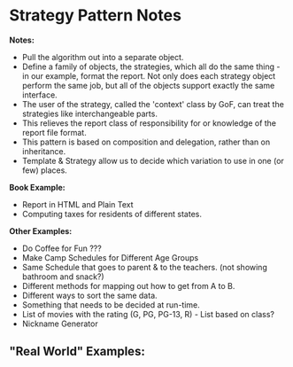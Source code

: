 # Strategy Pattern Notes

**Notes:**
- Pull the algorithm out into a separate object.
- Define a family of objects, the strategies, which all do the same thing - in our example, format the report. Not only does each strategy object perform the same job, but all of the objects support exactly the same interface. 
- The user of the strategy, called the 'context' class by GoF, can treat the strategies like interchangeable parts. 
- This relieves the report class of responsibility for or knowledge of the report file format.
- This pattern is based on composition and delegation, rather than on inheritance.
- Template & Strategy allow us to decide which variation to use in one (or few) places.

**Book Example:**
- Report in HTML and Plain Text
- Computing taxes for residents of different states.

**Other Examples:**
- Do Coffee for Fun ???
- Make Camp Schedules for Different Age Groups
- Same Schedule that goes to parent & to the teachers. (not showing bathroom and snack?)
- Different methods for mapping out how to get from A to B.
- Different ways to sort the same data. 
- Something that needs to be decided at run-time.
- List of movies with the rating (G, PG, PG-13, R) - List based on class?
- Nickname Generator

**"Real World" Examples:**
- 